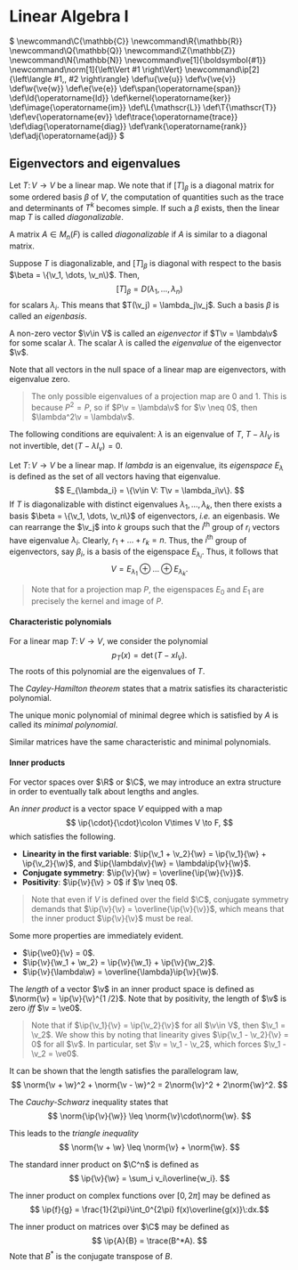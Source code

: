 # Linear Algebra I

$
\newcommand\C{\mathbb{C}}
\newcommand\R{\mathbb{R}}
\newcommand\Q{\mathbb{Q}}
\newcommand\Z{\mathbb{Z}}
\newcommand\N{\mathbb{N}}
\newcommand\ve[1]{\boldsymbol{#1}}
\newcommand\norm[1]{\left\Vert #1 \right\Vert}
\newcommand\ip[2]{\left\langle #1,\, #2 \right\rangle}
\def\u{\ve{u}}
\def\v{\ve{v}}
\def\w{\ve{w}}
\def\e{\ve{e}}
\def\span{\operatorname{span}}
\def\Id{\operatorname{Id}}
\def\kernel{\operatorname{ker}}
\def\image{\operatorname{im}}
\def\L{\mathscr{L}}
\def\T{\mathscr{T}}
\def\ev{\operatorname{ev}}
\def\trace{\operatorname{trace}}
\def\diag{\operatorname{diag}}
\def\rank{\operatorname{rank}}
\def\adj{\operatorname{adj}}
$
## Eigenvectors and eigenvalues
Let $T\colon V \to V$ be a linear map. We note that if $[T]_\beta$ is a diagonal matrix for some ordered basis $\beta$ of $V$, the computation of quantities such as the trace and determinants of $T^k$ becomes simple.
If such a $\beta$ exists, then the linear map $T$ is called *diagonalizable*.

A matrix $A \in M_n(F)$ is called *diagonalizable* if $A$ is similar to a diagonal matrix.

Suppose $T$ is diagonalizable, and $[T]_\beta$ is diagonal with respect to the basis $\beta = \{\v_1, \dots, \v_n\}$. Then,
$$[T]_\beta = D(\lambda_1, \dots, \lambda_n)$$
for scalars $\lambda_i$. This means that $T(\v_j) = \lambda_j\v_j$. Such a basis $\beta$ is called an *eigenbasis*.

A non-zero vector $\v\in V$ is called an *eigenvector* if $T\v = \lambda\v$ for some scalar $\lambda$. The scalar $\lambda$ is called the *eigenvalue* of the eigenvector $\v$.

Note that all vectors in the null space of a linear map are eigenvectors, with eigenvalue zero.

> The only possible eigenvalues of a projection map are $0$ and $1$. This is because $P^2 = P$, so if $P\v = \lambda\v$ for $\v \neq 0$, then $\lambda^2\v = \lambda\v$.

The following conditions are equivalent: $\lambda$ is an eigenvalue of $T$, $T - \lambda I_V$ is not invertible, $\det(T - \lambda I_v) = 0$.

Let $T\colon V \to V$ be a linear map. If $lambda$ is an eigenvalue, its *eigenspace* $E_\lambda$ is defined as the set of all vectors having that eigenvalue.
$$ E_{\lambda_i} = \{\v\in V: T\v = \lambda_i\v\}. $$
If $T$ is diagonalizable with distinct eigenvalues $\lambda_1, \dots, \lambda_k$, then there exists a basis $\beta = \{\v_1, \dots, \v_n\}$ of eigenvectors, *i.e.* an eigenbasis. We can rearrange the $\v_j$ into $k$ groups such that the $i^\text{th}$ group of $r_i$ vectors have eigenvalue $\lambda_i$. Clearly, $r_1 + \dots + r_k = n$. Thus, the $i^\text{th}$ group of eigenvectors, say $\beta_i$, is a basis of the eigenspace $E_{\lambda_i}$. Thus, it follows that
$$ V = E_{\lambda_1} \oplus \dots \oplus E_{\lambda_k}. $$

> Note that for a projection map $P$, the eigenspaces $E_0$ and $E_1$ are precisely the kernel and image of $P$.

#### Characteristic polynomials
For a linear map $T\colon V \to V$, we consider the polynomial
$$ p_T(x) = \det(T - xI_V). $$
The roots of this polynomial are the eigenvalues of $T$.

The *Cayley-Hamilton theorem* states that a matrix satisfies its characteristic polynomial.

The unique monic polynomial of minimal degree which is satisfied by $A$ is called its *minimal polynomial*.

Similar matrices have the same characteristic and minimal polynomials.

#### Inner products
For vector spaces over $\R$ or $\C$, we may introduce an extra structure in order to eventually talk about lengths and angles.

An *inner product* is a vector space $V$ equipped with a map
$$ \ip{\cdot}{\cdot}\colon V\times V \to F, $$
which satisfies the following.

- **Linearity in the first variable**: $\ip{\v_1 + \v_2}{\w} = \ip{\v_1}{\w} + \ip{\v_2}{\w}$, and $\ip{\lambda\v}{\w} = \lambda\ip{\v}{\w}$.
- **Conjugate symmetry**: $\ip{\v}{\w} = \overline{\ip{\w}{\v}}$.
- **Positivity**: $\ip{\v}{\v} > 0$ if $\v \neq 0$.

> Note that even if $V$ is defined over the field $\C$, conjugate symmetry demands that $\ip{\v}{\v} = \overline{\ip{\v}{\v}}$, which means that the inner product $\ip{\v}{\v}$ must be real.

Some more properties are immediately evident.

- $\ip{\ve0}{\v} = 0$.
- $\ip{\v}{\w_1 + \w_2} = \ip{\v}{\w_1} + \ip{\v}{\w_2}$.
- $\ip{\v}{\lambda\w} = \overline{\lambda}\ip{\v}{\w}$.

The *length* of a vector $\v$ in an inner product space is defined as $\norm{\v} = \ip{\v}{\v}^{1 /2}$. Note that by positivity, the length of $\v$ is zero *iff* $\v = \ve0$.

> Note that if $\ip{\v_1}{\v} = \ip{\v_2}{\v}$ for all $\v\in V$, then $\v_1 = \v_2$. We show this by noting that linearity gives $\ip{\v_1 - \v_2}{\v} = 0$ for all $\v$. In particular, set $\v = \v_1 - \v_2$, which forces $\v_1 - \v_2 = \ve0$.

It can be shown that the length satisfies the parallelogram law,
$$ \norm{\v + \w}^2 + \norm{\v - \w}^2 = 2\norm{\v}^2 + 2\norm{\w}^2. $$

The *Cauchy-Schwarz* inequality states that
$$ \norm{\ip{\v}{\w}} \leq \norm{\v}\cdot\norm{\w}. $$

This leads to the *triangle inequality*
$$ \norm{\v + \w} \leq \norm{\v} + \norm{\w}. $$

The standard inner product on $\C^n$ is defined as
$$ \ip{\v}{\w} = \sum_i v_i\overline{w_i}. $$

The inner product on complex functions over $[0, 2\pi]$ may be defined as
$$ \ip{f}{g} = \frac{1}{2\pi}\int_0^{2\pi} f(x)\overline{g(x)}\:dx.$$

The inner product on matrices over $\C$ may be defined as
$$ \ip{A}{B} = \trace(B^*A). $$
Note that $B^*$ is the conjugate transpose of $B$.